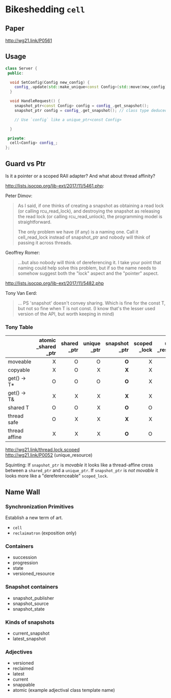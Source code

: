 
# Bikeshedding `cell`

## Paper
http://wg21.link/P0561

## Usage

```c++
class Server {
 public:

  void SetConfig(Config new_config) {
    config_.update(std::make_unique<const Config>(std::move(new_config)));
  }

  void HandleRequest() {
    snapshot_ptr<const Config> config = config_.get_snapshot();
    snapshot_ptr config = config_.get_snapshot(); // class type deduced.

    // Use `config` like a unique_ptr<const Config>

  }

 private:
  cell<Config> config_;
};
```

## Guard vs Ptr
Is it a pointer or a scoped RAII adapter? And what about thread affinity?

http://lists.isocpp.org/lib-ext/2017/11/5461.php:

Peter Dimov:
> As I said, if one thinks of creating a snapshot as obtaining a read lock
> (or calling rcu_read_lock), and destroying the snapshot as releasing the
> read lock (or calling rcu_read_unlock), the programming model is
> straightforward.
>
> The only problem we have (if any) is a naming one. Call it cell_read_lock
> instead of snapshot_ptr and nobody will think of passing it across threads.

Geoffrey Romer:
> ...but also nobody will think of dereferencing it. I take your point that
> naming could help solve this problem, but if so the name needs to somehow
> suggest both the "lock" aspect and the "pointer" aspect.

http://lists.isocpp.org/lib-ext/2017/11/5482.php

Tony Van Eerd:
> ... PS 'snapshot' doesn't convey sharing. Which is fine for the const T,
> but not so fine when T is not const. (I know that's the lesser used version
> of the API, but worth keeping in mind)

### Tony Table

||atomic<br>_shared<br>_ptr|shared<br>_ptr|unique<br>_ptr|snapshot<br>_ptr|scoped<br>_lock|unique<br>_resource|cell|
| --------------| ---:| ---:| ---:| ---:| ---:| ---:| ---:|
| moveable      |   X |   O |   O |**O**|   X |   O |   X |
| copyable      |   X |   O |   X |**X**|   X |   X |   X |
| get() -> T*   |   O |   O |   O |**O**|   X |   X |   X |
| get() -> T&   |   X |   X |   X |**X**|   X |   O |   X |
| shared T      |   O |   O |   X |**O**|   O |   X |   O |
| thread safe   |   O |   X |   X |**X**|   X |   X |   O |
| thread affine |   X |   X |   X |**O**|   O |   X |   X |

http://wg21.link/thread.lock.scoped
<br>http://wg21.link/P0052 (unique_resource)

Squinting: If `snapshot_ptr` is *movable* it looks like a thread-affine cross between a `shared_ptr` and a `unique_ptr`. If `snapshot_ptr` is *not movable* it looks more like a "dereferenceable" `scoped_lock`.


## Name Wall

### Synchronization Primitives
Establish a new term of art.
- `cell`
- `reclaimatron` (exposition only)

### Containers
- succession
- progression
- state
- versioned_resource

### Snapshot containers
- snapshot_publisher
- snapshot_source
- snapshot_state

### Kinds of snapshots
- current_snapshot
- latest_snapshot

### Adjectives
- versioned
- reclaimed
- latest
- current
- snappable
- atomic (example adjectival class template name)
